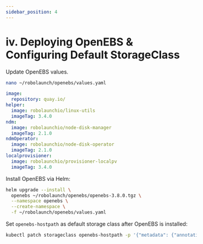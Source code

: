 ```yaml
---
sidebar_position: 4
---
```


# iv. Deploying OpenEBS & Configuring Default StorageClass

Update OpenEBS values.

```bash
nano ~/robolaunch/openebs/values.yaml
```

```yaml
image:
  repository: quay.io/
helper:
  image: robolaunchio/linux-utils
  imageTag: 3.4.0
ndm:
  image: robolaunchio/node-disk-manager
  imageTag: 2.1.0
ndmOperator:
  image: robolaunchio/node-disk-operator
  imageTag: 2.1.0
localprovisioner:
  image: robolaunchio/provisioner-localpv
  imageTag: 3.4.0
```

Install OpenEBS via Helm:

```bash
helm upgrade --install \
  openebs ~/robolaunch/openebs/openebs-3.8.0.tgz \
  --namespace openebs \
  --create-namespace \
  -f ~/robolaunch/openebs/values.yaml
```

Set `openebs-hostpath` as default storage class after OpenEBS is installed:

```bash
kubectl patch storageclass openebs-hostpath -p '{"metadata": {"annotations":{"storageclass.kubernetes.io/is-default-class":"true"}}}';
```